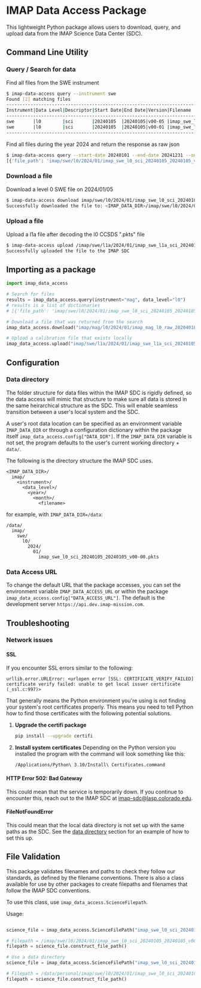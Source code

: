 # IMAP Data Access Package

This lightweight  Python package allows users to download, query, and upload data from the IMAP Science Data Center (SDC).

## Command Line Utility

### Query / Search for data

Find all files from the SWE instrument

```bash
$ imap-data-access query --instrument swe
Found [2] matching files
---------------------------------------------------------------------------------------------------------------|
Instrument|Data Level|Descriptor|Start Date|End Date|Version|Filename                                          |
---------------------------------------------------------------------------------------------------------------|
swe       |l0        |sci       |20240105  |20240105|v00-05 |imap_swe_l0_sci_20240105_20240105_v00-05.pkts     |
swe       |l0        |sci       |20240105  |20240105|v00-01 |imap_swe_l0_sci_20240105_20240105_v00-01.pkts     |
---------------------------------------------------------------------------------------------------------------|
```

Find all files during the year 2024 and return the response as raw json

```bash
$ imap-data-access query --start-date 20240101 --end-date 20241231 --output-format json
[{'file_path': 'imap/swe/l0/2024/01/imap_swe_l0_sci_20240105_20240105_v00-05.pkts', 'instrument': 'swe', 'data_level': 'l0', 'descriptor': 'sci', 'start_date': '20240105', 'end_date': '20240105', 'version': 'v00-05', 'extension': 'pkts'}, {'file_path': 'imap/swe/l0/2024/01/imap_swe_l0_sci_20240105_20240105_v00-01.pkts', 'instrument': 'swe', 'data_level': 'l0', 'descriptor': 'sci', 'start_date': '20240105', 'end_date': '20240105', 'version': 'v00-01', 'extension': 'pkts'}]
```

### Download a file

Download a level 0 SWE file on 2024/01/05

```bash
$ imap-data-access download imap/swe/l0/2024/01/imap_swe_l0_sci_20240105_20240105_v00-01.pkts
Successfully downloaded the file to: <IMAP_DATA_DIR>/imap/swe/l0/2024/01/imap_swe_l0_sci_20240105_20240105_v00-01.pkts
```

### Upload a file

Upload a l1a file after decoding the l0 CCSDS ".pkts" file

```bash
$ imap-data-access upload /imap/swe/l1a/2024/01/imap_swe_l1a_sci_20240105_20240105_v00-00.cdf
Successfully uploaded the file to the IMAP SDC
```

## Importing as a package

```python
import imap_data_access

# Search for files
results = imap_data_access.query(instrument="mag", data_level="l0")
# results is a list of dictionaries
# [{'file_path': 'imap/swe/l0/2024/01/imap_swe_l0_sci_20240105_20240105_v00-05.pkts', 'instrument': 'swe', 'data_level': 'l0', 'descriptor': 'sci', 'start_date': '20240105', 'end_date': '20240105', 'version': 'v00-05', 'extension': 'pkts'}, {'file_path': 'imap/swe/l0/2024/01/imap_swe_l0_sci_20240105_20240105_v00-01.pkts', 'instrument': 'swe', 'data_level': 'l0', 'descriptor': 'sci', 'start_date': '20240105', 'end_date': '20240105', 'version': 'v00-01', 'extension': 'pkts'}]

# Download a file that was returned from the search
imap_data_access.download("imap/mag/l0/2024/01/imap_mag_l0_raw_202040101_20240101_v00-00.pkts")

# Upload a calibration file that exists locally
imap_data_access.upload("imap/swe/l1a/2024/01/imap_swe_l1a_sci_20240105_20240105_v00-00.cdf")
```

## Configuration

### Data directory

The folder structure for data files within the IMAP SDC is rigidly
defined, so the data access will mimic that structure to make sure
all data is stored in the same heirarchical structure as the SDC.
This will enable seamless transition between a user's local system
and the SDC.

A user's root data location can be specified as an environment
variable ``IMAP_DATA_DIR`` or through a configuration dictionary
within the package itself ``imap_data_access.config["DATA_DIR"]``.
If the ``IMAP_DATA_DIR`` variable is not set, the program defaults
to the user's current working directory + ``data/``.

The following is the directory structure the IMAP SDC uses.

```text
<IMAP_DATA_DIR>/
  imap/
    <instrument>/
      <data_level>/
        <year>/
          <month>/
            <filename>
```

for example, with ``IMAP_DATA_DIR=/data``:

```text
/data/
  imap/
    swe/
      l0/
        2024/
          01/
            imap_swe_l0_sci_20240105_20240105_v00-00.pkts
```

### Data Access URL

To change the default URL that the package accesses, you can set
the environment variable ``IMAP_DATA_ACCESS_URL`` or within the
package ``imap_data_access.config["DATA_ACCESS_URL"]``. The default
is the development server ``https://api.dev.imap-mission.com``.

## Troubleshooting

### Network issues

#### SSL

If you encounter SSL errors similar to the following:

```text
urllib.error.URLError: <urlopen error [SSL: CERTIFICATE_VERIFY_FAILED] certificate verify failed: unable to get local issuer certificate (_ssl.c:997)>
```

That generally means the Python environment you're using is not finding your system's root
certificates properly. This means you need to tell Python how to find those certificates
with the following potential solutions.

1. **Upgrade the certifi package**

    ```bash
    pip install --upgrade certifi
    ```

2. **Install system certificates**
    Depending on the Python version you installed the program with the command will look something like this:

    ```bash
    /Applications/Python\ 3.10/Install\ Certificates.command
    ```

#### HTTP Error 502: Bad Gateway

This could mean that the service is temporarily down. If you
continue to encounter this, reach out to the IMAP SDC at
<imap-sdc@lasp.colorado.edu>.

#### FileNotFoundError

This could mean that the local data directory is not set
up with the same paths as the SDC. See the [data directory](#data-directory)
section for an example of how to set this up.

## File Validation

This package validates filenames and paths to check they follow our standards, as defined by the filename conventions. There is also a class available for
use by other packages to create filepaths and filenames that follow the IMAP SDC conventions.

To use this class, use `imap_data_access.ScienceFilepath`.

Usage:

```python

science_file = imap_data_access.ScienceFilePath("imap_swe_l0_sci_20240105_20240105_v00-05.pkts")

# Filepath = /imap/swe/l0/2024/01/imap_swe_l0_sci_20240105_20240105_v00-05.pkts
filepath = science_file.construct_file_path()

# Use a data directory
science_file = imap_data_access.ScienceFilePath("imap_swe_l0_sci_20240105_20240105_v00-05.pkts", data_dir="/data/personal")

# Filepath = /data/personal/imap/swe/l0/2024/01/imap_swe_l0_sci_20240105_20240105_v00-05.pkts
filepath = science_file.construct_file_path()
```
